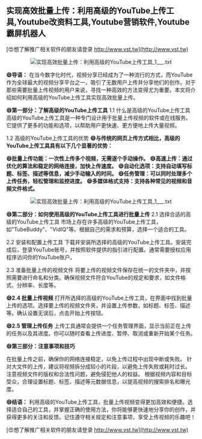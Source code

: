 ## **实现高效批量上传：利用高级的YouTube上传工具,Youtube改资料工具,Youtube营销软件,Youtube霸屏机器人**

[😍想了解推广相关软件的朋友请登录 http://www.vst.tw](http://www.vst.tw)

 <center><img src="https://vst.tw/MP4/tuiguang/png/7.png" alt="实现高效批量上传：利用高级的YouTube上传工具_1___.txt"></center>

**😄导语：**
在当今数字化时代，视频分享已经成为了一种流行的方式，而YouTube作为全球最大的视频分享平台之一，吸引了无数用户上传并分享他们的创作。对于那些需要批量上传视频的用户来说，寻找一种高效的方法变得尤为重要。本文将介绍如何利用高级的YouTube上传工具实现高效批量上传。

**😄第一部分：了解高级的YouTube上传工具**
1.1 什么是高级的YouTube上传工具
高级的YouTube上传工具是一种专门设计用于批量上传视频的软件或在线服务。它提供了更多的功能和选项，以帮助用户更快速、更方便地上传大量视频。

1.2 高级的YouTube上传工具的优势
**😄与传统的网页上传方式相比，高级的YouTube上传工具具有以下几个显著的优势：**

**😄批量上传功能：一次性上传多个视频，无需逐个手动操作。**
**😄高速上传：通过优化的算法和稳定的网络连接，加快上传速度。**
**😄自动化选项：支持自动填写标题、标签、描述等信息，减少手动输入的时间。**
**😄任务管理：可以同时处理多个上传任务，轻松管理和监控进度。**
**😄多媒体格式支持：支持各种常见的视频和音频文件格式。**

 <center><img src="https://vst.tw/MP4/tuiguang/png/5.png" alt="实现高效批量上传：利用高级的YouTube上传工具_1___.txt"></center>

**😄第二部分：如何使用高级的YouTube上传工具进行批量上传**
2.1 选择合适的高级的YouTube上传工具
市场上存在许多高级的YouTube上传工具，如"TubeBuddy"、"VidIQ"等。根据自己的需求和预算，选择一个适合的工具。

2.2 安装和配置上传工具
下载并安装所选择的高级的YouTube上传工具。安装完成后，登录YouTube账号，并按照软件提供的指引进行配置。通常需要授权应用程序访问你的YouTube账户。

2.3 准备批量上传的视频文件
将要上传的视频文件保存在统一的文件夹中，并按照需要进行命名和分类。确保视频文件符合YouTube的规定和要求，如文件格式、分辨率、长度等。

**😄2.4 批量上传视频**
打开所选择的高级的YouTube上传工具，在界面中找到批量上传的选项。选择要上传的视频文件夹，并设置上传参数，如标题、标签、描述等。确认设置无误后，点击开始上传按钮。

**😄2.5 管理上传任务**
上传工具通常会提供一个任务管理界面，显示当前正在上传的任务以及其进度。你可以随时查看上传进度、暂停、取消或重新开始某个任务。

**😄第三部分：注意事项和技巧**

在批量上传之前，确保你的网络连接稳定，以免上传过程中出现中断或失败。
针对大文件的上传，建议将视频拆分成较小的片段，以避免上传失败或耗时过长。
注意视频文件的版权和合法性问题，避免侵犯他人的权益。
根据视频内容和目标受众，合理设置标题、标签、描述等元数据信息，以提高视频的搜索排名和曝光度。

**😄结语：**
利用高级的YouTube上传工具，批量上传视频变得更加高效和便捷。选择适合自己的工具，并掌握正确的使用方法，你将能够更快速地分享你的创作，并获得更多的关注和反馈。记住遵守相关规定和注意事项，享受上传视频的乐趣吧！

[😍想了解推广相关软件的朋友请登录 http://www.vst.tw](http://www.vst.tw)



